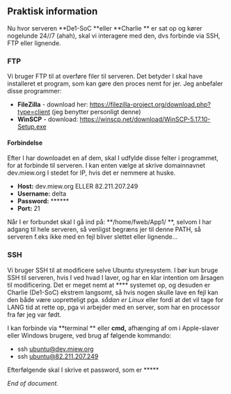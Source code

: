 ## Praktisk information

Nu hvor serveren **De1-SoC **eller **Charlie ** er sat op og kører nogelunde 24//7 (ahah), skal vi interagere med den, dvs forbinde via SSH, FTP eller lignende.

### FTP
Vi bruger FTP til at overføre filer til serveren. Det betyder I skal have installeret et program, som kan gøre den proces nemt for jer. Jeg anbefaler disse programmer:
- **FileZilla** - download her: https://filezilla-project.org/download.php?type=client (jeg benytter personligt denne)
- **WinSCP**  - download: https://winscp.net/download/WinSCP-5.17.10-Setup.exe

#### Forbindelse
Efter I har downloadet en af dem, skal I udfylde disse felter i programmet, for at forbinde til serveren. I kan enten vælge at skrive domainnavnet dev.miew.org I stedet for IP, hvis det er nemmere at huske.
- **Host:** dev.miew.org ELLER 82.211.207.249 
- **Username:** delta
- **Password:** \*\*\*\*\*\*
- **Port:** 21

Når I er forbundet skal I gå ind på: **/home/fweb/App1/ **, selvom I har adgang til hele serveren, så venligst begræns jer til denne PATH, så serveren f.eks ikke med en fejl bliver slettet eller lignende...

### SSH

Vi bruger SSH til at modificere selve Ubuntu styresystem. I bør kun bruge SSH til serveren, hvis I ved hvad I laver, og har en klar intention om årsagen til modificering.  Det er meget nemt at \*\*\*\* systemet op, og desuden er Charlie (De1-SoC) ekstrem langsomt, så hvis nogen skulle lave en fejl kan den både være uopretteligt pga. *sådan er Linux* eller fordi at det vil tage for LANG tid at rette op, pga vi arbejder med en server, som har en processor fra før jeg var født.

I kan forbinde via **terminal ** eller **cmd,** afhænging af om i Apple-slaver eller Windows brugere, ved brug af følgende kommando:

- ssh ubuntu@dev.miew.org 
- ssh ubuntu@82.211.207.249

Efterfølgende skal I skrive et password, som er \*\*\*\*\*

*End of document.*




